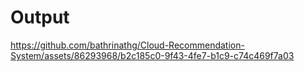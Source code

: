# Output


https://github.com/bathrinathg/Cloud-Recommendation-System/assets/86293968/b2c185c0-9f43-4fe7-b1c9-c74c469f7a03

